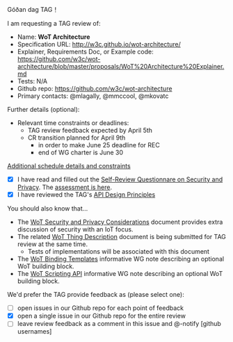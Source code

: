 Góðan dag TAG！

I am requesting a TAG review of:

  - Name: **WoT Architecture**
  - Specification URL: http://w3c.github.io/wot-architecture/
  - Explainer, Requirements Doc, or Example code: https://github.com/w3c/wot-architecture/blob/master/proposals/WoT%20Architecture%20Explainer.md
  - Tests: N/A
  - Github repo: https://github.com/w3c/wot-architecture
  - Primary contacts: @mlagally, @mmccool, @mkovatc

Further details (optional):

  - Relevant time constraints or deadlines: 
     * TAG review feedback expected by April 5th
     * CR transition planned for April 9th
        - in order to make June 25 deadline for REC
        - end of WG charter is June 30
  
  [Additional schedule details and constraints](https://www.w3.org/WoT/IG/wiki/Main_WoT_WebConf)
  
  
  - [X] I have read and filled out the [Self-Review Questionnare on Security and Privacy](https://www.w3.org/TR/security-privacy-questionnaire/). The [assessment is here](https://github.com/w3c/wot-architecture/blob/master/proposals/security_and_privacy.md).
  - [X] I have reviewed the TAG's [API Design Principles](https://w3ctag.github.io/design-principles/)

You should also know that...

- The [WoT Security and Privacy Considerations](https://github.com/w3c/wot-security/) document provides extra discussion of security with an IoT focus.
- The related [WoT Thing Description](https://github.com/w3c/wot-thing-description) document is being submitted for TAG review at the same time.
    - Tests of implementations will be associated with this document
- The [WoT Binding Templates](https://github.com/w3c/wot-binding-templates) informative WG note describing an optional WoT building block.
- The [WoT Scripting API](https://github.com/w3c/wot-binding-templates) informative WG note describing an optional WoT building block.


We'd prefer the TAG provide feedback as (please select one):

  - [ ] open issues in our Github repo for each point of feedback
  - [X] open a single issue in our Github repo for the entire review
  - [ ] leave review feedback as a comment in this issue and @-notify [github usernames]
